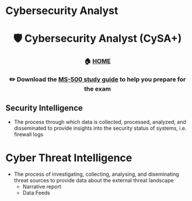 # Cybersecurity Analyst

<div align='center'>

# 🛡️ Cybersecurity Analyst (CySA+)

### 🏠 [HOME](README.md)
### ✏️ Download the [MS-500 study guide](https://comptiacdn.azureedge.net/webcontent/docs/default-source/exam-objectives/comptia-cysa-cs0-002-exam-objectives-(6-0).pdf?sfvrsn=86668f47_2) to help you prepare for the exam

</div>


## Security Intelligence
+ The process through which data is collected, processed, analyzed, and disseminated to provide insights into the security status of systems, i.e. firewall logs
# Cyber Threat Intelligence
+ The process of investigating, collecting, analysing, and diseminating threat sources to provide data about the external threat landscape
  - Narrative report
  - Data Feeds
